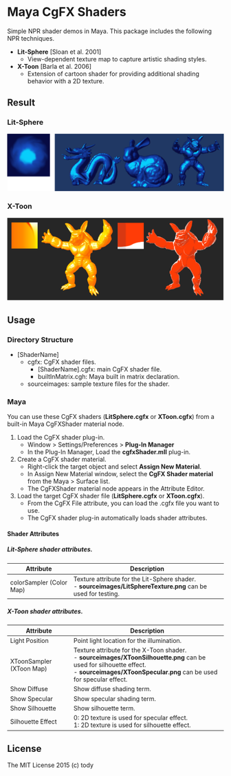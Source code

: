 
Maya CgFX Shaders
====

Simple NPR shader demos in Maya.
This package includes the following NPR techniques.

* **Lit-Sphere** [Sloan et al. 2001]
    - View-dependent texture map to capture artistic shading styles.
* **X-Toon** [Barla et al. 2006]
    - Extension of cartoon shader for providing additional shading behavior with a 2D texture.

## Result
### Lit-Sphere
![Lit-Sphere](LitSphere/results/LitSphere.png)

### X-Toon
![X-Toon](XToon/results/XToon.png)

## Usage
### Directory Structure
* [ShaderName]
    - cgfx: CgFX shader files.
        - [ShaderName].cgfx: main CgFX shader file.
        - builtInMatrix.cgh: Maya built in matrix declaration.
    - sourceimages: sample texture files for the shader.

### Maya
You can use these CgFX shaders (**LitSphere.cgfx** or **XToon.cgfx**) from a built-in Maya CgFXShader material node.

1. Load the CgFX shader plug-in.
    * Window > Settings/Preferences > **Plug-In Manager**
    * In the Plug-In Manager, Load the **cgfxShader.mll** plug-in.
2. Create a CgFX shader material.
    * Right-click the target object and select **Assign New Material**.
    * In Assign New Material window, select the **CgFX Shader material** from the Maya > Surface list.
    * The CgFXShader material node appears in the Attribute Editor.
3. Load the target CgFX shader file (**LitSphere.cgfx** or **XToon.cgfx**).
    * From the CgFX File attribute, you can load the .cgfx file you want to use.
    * The CgFX shader plug-in automatically loads shader attributes.

#### Shader Attributes
##### Lit-Sphere shader attributes.

|Attribute  |Description    |
|-----------|---------------|
|colorSampler (Color Map)|  Texture attribute for the Lit-Sphere shader.<br/> - **sourceimages/LitSphereTexture.png** can be used for testing. |

##### X-Toon shader attributes.

|Attribute  |Description    |
|-----------|---------------|
|Light Position  |Point light location for the illumination.    |
|XToonSampler (XToon Map)|  Texture attribute for the X-Toon shader.<br/> - **sourceimages/XToonSilhouette.png** can be used for silhouette effect.<br/> - **sourceimages/XToonSpecular.png** can be used for specular effect.   |
|Show Diffuse  |Show diffuse shading term.    |
|Show Specular  |Show specular shading term.    |
|Show Silhouette  |Show silhouette term.    |
|Silhouette Effect  | 0: 2D texture is used for specular effect.<br/> 1: 2D texture is used for silhouette effect.   |


## License

The MIT License 2015 (c) tody